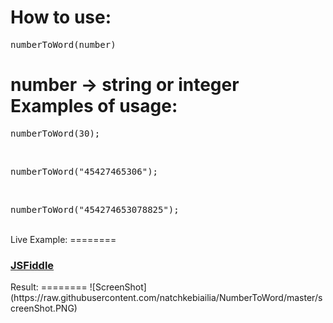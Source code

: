How to use:
========
<pre>numberToWord(number)</pre>
<b>number</b> -> string or integer
Examples of usage:
========
<pre>numberToWord(30);</pre>
<br>
<pre>numberToWord("45427465306");</pre>
<br>
<pre>numberToWord("454274653078825");</pre>
<br>
Live Example:
========
<h3><a href="http://jsfiddle.net/natchkebiailia/c9PA3/1/" target="_blank">JSFiddle</a></h3>
Result:
========
![ScreenShot](https://raw.githubusercontent.com/natchkebiailia/NumberToWord/master/screenShot.PNG)
